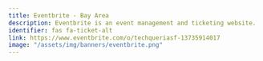 ```yaml
---
title: Eventbrite - Bay Area
description: Eventbrite is an event management and ticketing website.
identifier: fas fa-ticket-alt
link: https://www.eventbrite.com/o/techqueriasf-13735914017
image: "/assets/img/banners/eventbrite.png"
---
```

